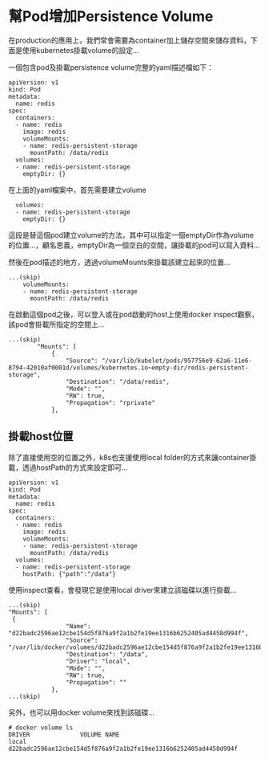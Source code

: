 # 幫Pod增加Persistence Volume

在production的應用上，我們常會需要為container加上儲存空間來儲存資料，下面是使用kubernetes掛載volume的設定...

一個包含pod及掛載persistence volume完整的yaml描述檔如下：

```text
apiVersion: v1
kind: Pod
metadata:
  name: redis
spec:
  containers:
  - name: redis
    image: redis
    volumeMounts:
    - name: redis-persistent-storage
      mountPath: /data/redis
  volumes:
  - name: redis-persistent-storage
    emptyDir: {}
```

在上面的yaml檔案中，首先需要建立volume

```text
  volumes:
  - name: redis-persistent-storage
    emptyDir: {}
```

這段是替這個pod建立volume的方法，其中可以指定一個emptyDir作為volume的位置...，顧名思義，emptyDir為一個空白的空間，讓掛載的pod可以寫入資料...

然後在pod描述的地方，透過volumeMounts來掛載該建立起來的位置...

```text
...(skip)
    volumeMounts:
    - name: redis-persistent-storage
      mountPath: /data/redis
```

在啟動這個pod之後，可以登入或在pod啟動的host上使用docker inspect觀察，該pod會掛載所指定的空間上...

```text
...(skip)
        "Mounts": [
            {
                "Source": "/var/lib/kubelet/pods/957756e9-62a6-11e6-8794-42010af0001d/volumes/kubernetes.io~empty-dir/redis-persistent-storage",
                "Destination": "/data/redis",
                "Mode": "",
                "RW": true,
                "Propagation": "rprivate"
            },
```

## 掛載host位置

除了直接使用空的位置之外，k8s也支援使用local folder的方式來讓container掛載，透過hostPath的方式來設定即可...

```text
apiVersion: v1
kind: Pod
metadata:
  name: redis
spec:
  containers:
  - name: redis
    image: redis
    volumeMounts:
    - name: redis-persistent-storage
      mountPath: /data/redis
  volumes:
  - name: redis-persistent-storage
    hostPath: {"path":"/data"}
```

使用inspect查看，會發現它是使用local driver來建立該磁碟以進行掛載...

```text
...(skip)
"Mounts": [
 {
                "Name": "d22badc2596ae12cbe154d5f876a9f2a1b2fe19ee1316b6252405ad4458d994f",
                "Source": "/var/lib/docker/volumes/d22badc2596ae12cbe154d5f876a9f2a1b2fe19ee1316b6252405ad4458d994f/_data",
                "Destination": "/data",
                "Driver": "local",
                "Mode": "",
                "RW": true,
                "Propagation": ""
            },
...(skip)
```

另外，也可以用docker volume來找到該磁碟...

```text
# docker volume ls
DRIVER              VOLUME NAME
local               d22badc2596ae12cbe154d5f876a9f2a1b2fe19ee1316b6252405ad4458d994f
```

